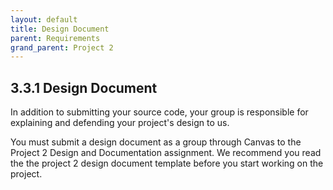 ```yaml
---
layout: default
title: Design Document
parent: Requirements
grand_parent: Project 2
---
```


## 3.3.1 Design Document

In addition to submitting your source code, your group is responsible for explaining and defending your project's design to us.

You must submit a design document as a group through Canvas to the Project 2 Design and Documentation assignment. We recommend you read the the project 2 design document template before you start working on the project.
